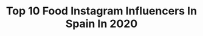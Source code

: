 ---
title: Top 10 Food Instagram Influencers In Spain In 2020
description: >-
  Find top food Instagram influencers in Spain in 2020. Most popular hashtags: #yomequedoencasa #quedateencasa #barcelona #yoentrenoencasa.
platform: Instagram
profiles:
  - username: "sofiamchef6"
    fullname: >-
      Sofia MasterChef
    location: "Spain"
    followers: 52130
    engagement: 645
    commentsToLikes: 0.111232
    avatar: "https://scontent-ort2-1.cdninstagram.com/v/t51.2885-19/s320x320/30592935_217827448803518_4730418413640351744_n.jpg?_nc_ht=scontent-ort2-1.cdninstagram.com&_nc_ohc=EFtA9YX5914AX-g4xBW&oh=162c202c4bc7178ab4dc1913f98f8cb5&oe=5EBB02D7"
    verified: true
    hashtags: "#pastry, #latkes, #masala73, #salad"
  - username: "aina.simon"
    fullname: >-
      AINA SIMON
    location: "Spain"
    followers: 277925
    engagement: 757
    commentsToLikes: 0.077812
    avatar: "https://scontent-atl3-1.cdninstagram.com/v/t51.2885-19/s320x320/38184104_2211213352224590_7715855120302342144_n.jpg?_nc_ht=scontent-atl3-1.cdninstagram.com&_nc_ohc=hW-ucImhsyMAX9FOoK5&oh=30b4c5b66455ae026c10cc1704ba343e&oe=5EBA3E0E"
    verified: false
    hashtags: "#mysamsonite, #borntogo, #ad, #adikagirls"
  - username: "juanjomonje"
    fullname: >-
      ⭐️ JUANJO MONJE
    location: "Spain"
    followers: 18141
    engagement: 1023
    commentsToLikes: 0.046735
    avatar: "https://scontent-ssn1-1.cdninstagram.com/v/t51.2885-19/s320x320/74378146_925225724528503_637215688930361344_n.jpg?_nc_ht=scontent-ssn1-1.cdninstagram.com&_nc_ohc=zewhfVucmncAX9Q5vkV&oh=c02998764530b3b2ca80f1161405594e&oe=5EA3B944"
    verified: false
    hashtags: "#gaystagram, #muscle, #abs, #model"
  - username: "vitalvillarrubia"
    fullname: >-
      Vital Villarrubia Ahern
    location: "Spain"
    followers: 34782
    engagement: 442
    commentsToLikes: 0.108304
    avatar: "https://scontent-lhr8-1.cdninstagram.com/v/t51.2885-19/s320x320/87229235_3004760882936302_4506561694515855360_n.jpg?_nc_ht=scontent-lhr8-1.cdninstagram.com&_nc_ohc=NshFcbSYqjkAX-92aYC&oh=388382fe9816829ba41e29c41a7307de&oe=5EBA32AB"
    verified: false
    hashtags: "#volveremosakasa, #ckeveryone, #quedateenkasa, #jack1t"
  - username: "pitufollow"
    fullname: >-
      SERGIO TURULL
    location: "Spain"
    followers: 65059
    engagement: 327
    commentsToLikes: 0.088066
    avatar: "https://scontent-lhr8-1.cdninstagram.com/v/t51.2885-19/s320x320/70457414_687423631741899_2767043593959899136_n.jpg?_nc_ht=scontent-lhr8-1.cdninstagram.com&_nc_ohc=2a6iD4QowJEAX9au-Nd&oh=624fa3e8318c8e30e6348ed83ad0ea70&oe=5EBC0800"
    verified: true
    hashtags: "#viaje, #yoayudodesdecasa, #ultrarunner, #vitaminwell"
  - username: "ramirolopez"
    fullname: >-
      Ramiro Lopez
    location: "Spain"
    followers: 48706
    engagement: 334
    commentsToLikes: 0.059206
    avatar: "https://scontent-lhr8-1.cdninstagram.com/v/t51.2885-19/s320x320/35616252_191170278236677_5424084923621310464_n.jpg?_nc_ht=scontent-lhr8-1.cdninstagram.com&_nc_ohc=NEzbV3tlfqwAX8qD4mO&oh=6fc554ff6a89033721f750ef17a36f4c&oe=5EBA2AA0"
    verified: true
    hashtags: "#coronavirus, #mondayvibes, #dia10, #photoshoot"
  - username: "franlujanzgz"
    fullname: >-
      🅵🆁🅰🅽🅻🆄🅹🅰🅽
    location: "Spain"
    followers: 20050
    engagement: 437
    commentsToLikes: 0.120625
    avatar: "https://scontent-ams4-1.cdninstagram.com/v/t51.2885-19/s320x320/80377492_630089327736282_3656628636330491904_n.jpg?_nc_ht=scontent-ams4-1.cdninstagram.com&_nc_ohc=usqtHtZq8xsAX_uW1ps&oh=6ea4684b0a49d3171d94d96d9eb43d4f&oe=5E82CF07"
    verified: false
    hashtags: "#zaragoza, #beardmodel, #igersspain, #beardedmen"
  - username: "mariorubio1"
    fullname: >-
      Mario Rubio
    location: "Spain"
    followers: 40177
    engagement: 310
    commentsToLikes: 0.067745
    avatar: "https://scontent-ams4-1.cdninstagram.com/v/t51.2885-19/s320x320/69868224_523676731784082_3615339578115751936_n.jpg?_nc_ht=scontent-ams4-1.cdninstagram.com&_nc_ohc=zNnF2swc37AAX_r5Wc9&oh=32ff9407cc6c9920c14e5f47b27ade06&oe=5EB968CD"
    verified: false
    hashtags: "#love, #10, #blackandwhite, #2020"
  - username: "back_dox"
    fullname: >-
      Back_dox
    location: "Spain"
    followers: 56144
    engagement: 296
    commentsToLikes: 0.084638
    avatar: "https://scontent-ams4-1.cdninstagram.com/v/t51.2885-19/s320x320/90257223_500191983995133_872482873439944704_n.jpg?_nc_ht=scontent-ams4-1.cdninstagram.com&_nc_ohc=BcT9g8a29I0AX8RbiNY&oh=b5c5a8bd30a6ddc67531d01409becc54&oe=5EB7C370"
    verified: false
    hashtags: "#surfinglife, #photography, #seberg, #hotelstyle"
  - username: "tamarayuste"
    fullname: >-
      T A M A R A 💟
    location: "Spain"
    followers: 25230
    engagement: 348
    commentsToLikes: 0.242134
    avatar: "https://scontent-lhr8-1.cdninstagram.com/v/t51.2885-19/s320x320/23967356_1963807030527685_426487224540856320_n.jpg?_nc_ht=scontent-lhr8-1.cdninstagram.com&_nc_ohc=wCM8T6gfjIYAX_u0Pqy&oh=90fe36ededb4d3dea52d8675fea26b4f&oe=5EBC88E6"
    verified: false
    hashtags: "#hawkersco, #lancaster, #todoirabien, #holidays"
---